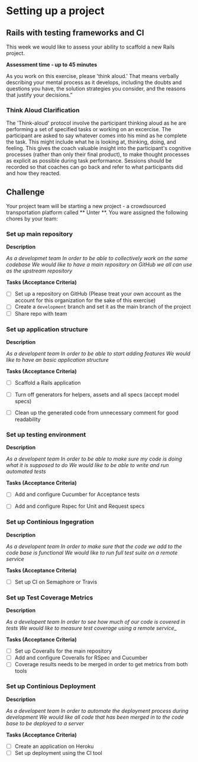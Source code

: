 # Setting up a project
## Rails with testing frameworks and CI

This week we would like to assess your ability to scaffold a new Rails project. 

**Assessment time - up to 45 minutes**

As you work on this exercise, please 'think aloud.' That means verbally describing your mental process as it develops, including the doubts and questions you have, the solution strategies you consider, and the reasons that justify your decisions.”

### Think Aloud Clarification

The 'Think-aloud' protocol involve the participant thinking aloud as he are performing a set of specified tasks or working on an excercise. The participant are asked to say whatever comes into his mind as he complete the task. This might include what he is looking at, thinking, doing, and feeling. This gives the coach valuable insight into the participant's cognitive processes (rather than only their final product), to make thought processes as explicit as possible during task performance. Sessions should be recorded so that coaches can go back and refer to what participants did and how they reacted.


## Challenge

Your project team will be starting a new project - a crowdsourced transportation platform called ** Unter **. You ware assigned the following chores by your team:

### Set up main repository
**Description**

_As a developmet team 
In order to be able to collectively work on the same codebase
We would like to have a main repository on GitHub we all can use as the upstream repository_

**Tasks (Acceptance Criteria)**

- [ ] Set up a repository on GitHub (Please treat your own account as the account for this organization for the sake of this exercise)
- [ ] Create a `development` branch and set it as the main branch of the project
- [ ] Share repo with team

### Set up application structure

**Description**

_As a developent team
In order to be able to start adding features
We would like to have an basic application structure_ 

**Tasks (Acceptance Criteria)**

- [ ] Scaffold a Rails application
- [ ] Turn off generators for helpers, assets and all specs (accept model specs)
- [ ] Clean up the generated code from unnecessary comment for good readability


### Set up testing environment

**Description**

_As a developent team
In order to be able to make sure my code is doing what it is supposed to do
We would like to be able to write and run automated tests_

**Tasks (Acceptance Criteria)**

- [ ] Add and configure Cucumber for Acceptance tests
- [ ] Add and configure Rspec for Unit and Request specs


### Set up Continious Ingegration

**Description**

_As a developent team
In order to make sure that the code we add to the code base is functional
We would like to run full test suite on a remote service_

**Tasks (Acceptance Criteria)**

- [ ] Set up CI on Semaphore or Travis

### Set up Test Coverage Metrics
**Description**

_As a developent team
In order to see how much of our code is covered in tests
We would like to measure test coverage using a remote service__ 

**Tasks (Acceptance Criteria)**

- [ ] Set up Coveralls for the main repository
- [ ] Add and configure Coveralls for RSpec and Cucumber
- [ ] Coverage results needs to be merged in order to get metrics from both tools

### Set up Continious Deployment
**Description**

_As a developent team
In order to automate the deployment process during development
We would like all code that has been merged in to the code base to be deployed to a server_

**Tasks (Acceptance Criteria)**

- [ ] Create an application on Heroku
- [ ] Set up deployment using the CI tool
